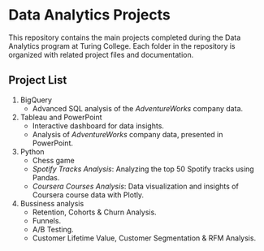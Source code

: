 # Data Analytics Projects

This repository contains the main projects completed during the Data Analytics program at Turing College. Each folder in the repository is organized with related project files and documentation.

## Project List

1. BigQuery
   - Advanced SQL analysis of the _AdventureWorks_ company data.
2. Tableau and PowerPoint
   - Interactive dashboard for data insights.
   - Analysis of _AdventureWorks_ company data, presented in PowerPoint.
3. Python
   -  Chess game
   -  _Spotify Tracks Analysis_: Analyzing the top 50 Spotify tracks using Pandas.
   -  _Coursera Courses Analysis_: Data visualization and insights of Coursera course data with Plotly.
4. Bussiness analysis
   -  Retention, Cohorts & Churn Analysis.
   -  Funnels.
   -  A/B Testing.
   -  Customer Lifetime Value, Customer Segmentation & RFM Analysis.
